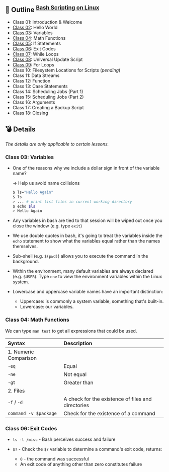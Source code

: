 ## 📄 Outline <sup>[Bash Scripting on Linux](https://www.youtube.com/playlist?list=PLT98CRl2KxKGj-VKtApD8-zCqSaN2mD4w)</sup>

- Class 01: Introduction & Welcome
- [Class 02](2-hello-world): Hello World
- [Class 03](3-variables): Variables
- [Class 04](4-math-functions): Math Functions
- [Class 05](5-if-statements): If Statements
- [Class 06](6-exist-codes): Exit Codes
- [Class 07](7-while-loops): While Loops
- [Class 08](8-universal-update-script): Universal Update Script
- [Class 09](9-loops): For Loops
- Class 10: Filesystem Locations for Scripts (_pending_)
- Class 11: Data Streams
- Class 12: Function
- Class 13: Case Statements
- Class 14: Scheduling Jobs (Part 1)
- Class 15: Scheduling Jobs (Part 2)
- Class 16: Arguments
- Class 17: Creating a Backup Script
- Class 18: Closing

## 💣 Details

_The details are only applicable to certain lessons._

### Class 03: Variables

- One of the reasons why we include a dollar sign in front of the variable name?

  -> Help us avoid name collisions

  ```bash
  $ ls="Hello Again"
  $ ls
  > ... # print list files in current working directory
  $ echo $ls
  > Hello Again
  ```

- Any variables in bash are tied to that session will be wiped out once you close the window (e.g. type `exit`)
- We use double quotes in bash, it's going to treat the variables inside the `echo` statement to show what the variables equal rather than the names themselves.
- Sub-shell (e.g. `$(pwd)`) allows you to execute the command in the background.
- Within the environment, many default variables are always declared (e.g. `$USER`). Type `env` to view the environment variables within the Linux system.
- Lowercase and uppercase variable names have an important distinction:
  - Uppercase: is commonly a system variable, something that's built-in.
  - Lowercase: our variables.

### Class 04: Math Functions

We can type `man test` to get all expressions that could be used.

| Syntax                | Description                                        |
| :-------------------- | :------------------------------------------------- |
| 1. Numeric Comparison |
| `-eq`                 | Equal                                              |
| `-ne`                 | Not equal                                          |
| `-gt`                 | Greater than                                       |
| 2. Files              |                                                    |
| `-f` / `-d`           | A check for the existence of files and directories |
| `command -v $package` | Check for the existence of a command               |

### Class 06: Exit Codes

- `ls -l /misc` - Bash perceives success and failure
- `$?` - Check the `$?` variable to determine a command's exit code, returns:

  - `0` - the command was successful
  - An exit code of anything other than zero constitutes failure
